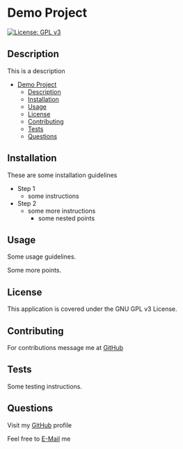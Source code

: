 # Demo Project

[![License: GPL v3](https://img.shields.io/badge/License-GPLv3-blue.svg)](https://www.gnu.org/licenses/gpl-3.0)

## Description

This is a description

- [Demo Project](#demo-project)
  - [Description](#description)
  - [Installation](#installation)
  - [Usage](#usage)
  - [License](#license)
  - [Contributing](#contributing)
  - [Tests](#tests)
  - [Questions](#questions)

## Installation

These are some installation guidelines

- Step 1
  - some instructions
- Step 2
  - some more instructions
    - some nested points

## Usage

Some usage guidelines.

Some more points.

## License

This application is covered under the GNU GPL v3 License.

## Contributing

For contributions message me at [GitHub](https://github.com/SebZG)

## Tests

Some testing instructions.

## Questions

Visit my [GitHub](https://github.com/SebZG) profile

Feel free to [E-Mail](mailto:sebastian@seb.com) me

